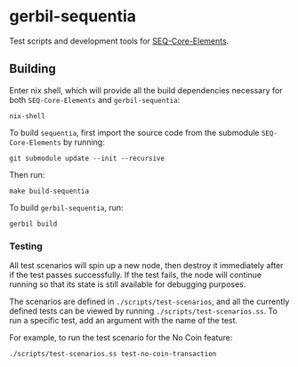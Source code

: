 # gerbil-sequentia

Test scripts and development tools for [SEQ-Core-Elements](https://github.com/SequentiaSEQ/SEQ-Core-Elements).

## Building

Enter nix shell, which will provide all the build dependencies necessary for both `SEQ-Core-Elements` and `gerbil-sequentia`:
```shell
nix-shell
```
To build `sequentia`, first import the source code from the submodule `SEQ-Core-Elements` by running:
```shell
git submodule update --init --recursive
```
Then run:
```shell
make build-sequentia
```
To build `gerbil-sequentia`, run:
```shell
gerbil build
```

### Testing

All test scenarios will spin up a new node, then destroy it immediately after if the test passes successfully. If the test fails, the node will continue running so that its state is still available for debugging purposes.

The scenarios are defined in `./scripts/test-scenarios`, and all the currently defined tests can be viewed by running `./scripts/test-scenarios.ss`. To run a specific test, add an argument with the name of the test.

For example, to run the test scenario for the No Coin feature:
```shell
./scripts/test-scenarios.ss test-no-coin-transaction
```
